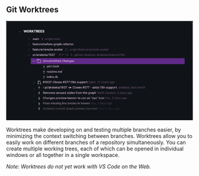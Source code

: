 ## Git Worktrees

<p align="center">
  <img src="../../images/docs/worktrees-illustrated.png" alt="Worktrees View"/>
</p>

Worktrees make developing on and testing multiple branches easier, by minimizing the context switching between branches. Worktrees allow you to easily work on different branches of a repository simultaneously. You can create multiple working trees, each of which can be opened in individual windows or all together in a single workspace.

_Note: Worktrees do not yet work with VS Code on the Web._
